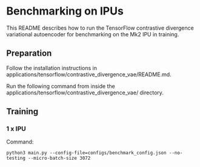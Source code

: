 # Benchmarking on IPUs

This README describes how to run the TensorFlow contrastive divergence variational autoencoder for benchmarking on the Mk2 IPU in training.

## Preparation

Follow the installation instructions in applications/tensorflow/contrastive_divergence_vae/README.md.

Run the following command from inside the applications/tensorflow/contrastive_divergence_vae/ directory.

## Training

### 1 x IPU

Command:
```console
python3 main.py --config-file=configs/benchmark_config.json --no-testing --micro-batch-size 3072
```
